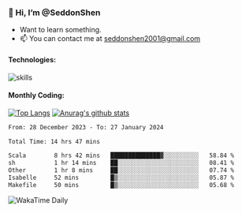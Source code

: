 ### 👋 Hi, I’m @SeddonShen
- Want to learn something.
- 📫 You can contact me at seddonshen2001@gmail.com

#### Technologies:

![skills](https://skillicons.dev/icons?i=scala,js,html,css,bootstrap,jquery,c,cpp,cloudflare,django,docker,flask,git,github,githubactions,linux,latex,mysql,nodejs,ps,php,pr,py,raspberrypi,redis,unreal,v,vscode,vue,bash)

#### Monthly Coding:
[![Top Langs](https://github-readme-stats.vercel.app/api/top-langs?username=seddonshen&show_icons=true&locale=en&layout=compact&hide=html&langs_count=8)](https://github.com/SeddonShen/)
[![Anurag's github stats](https://github-readme-stats.vercel.app/api?username=SeddonShen&count_private=true&show_icons=true)](https://github.com/anuraghazra/github-readme-stats)
<!--START_SECTION:waka-->

```txt
From: 28 December 2023 - To: 27 January 2024

Total Time: 14 hrs 47 mins

Scala        8 hrs 42 mins   ██████████████▓░░░░░░░░░░   58.84 %
sh           1 hr 14 mins    ██░░░░░░░░░░░░░░░░░░░░░░░   08.41 %
Other        1 hr 8 mins     ██░░░░░░░░░░░░░░░░░░░░░░░   07.74 %
Isabelle     52 mins         █▒░░░░░░░░░░░░░░░░░░░░░░░   05.87 %
Makefile     50 mins         █▒░░░░░░░░░░░░░░░░░░░░░░░   05.68 %
```

<!--END_SECTION:waka-->

![WakaTime Daily](https://wakatime.com/share/@seddon2001/61a7e342-5f12-4fea-bf92-1fac161e97d6.svg)
<!---
SeddonShen/SeddonShen is a ✨ special ✨ repository because its `README.md` (this file) appears on your GitHub profile.
You can click the Preview link to take a look at your changes.
--->
